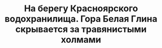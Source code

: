 ---
title: 'На берегу Красноярского водохранилища. Гора Белая Глина скрывается за травянистыми холмами'
location: 'Новосёловский район, Красноярский край, Россия'
categories: [as-the-first-settlers]
tags: [all, 2016, fav]
---